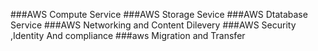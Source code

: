 ###AWS Compute Service
###AWS Storage Sevice
###AWS Dtatabase Service
###AWS Networking and Content Dilevery
###AWS Security ,Identity And compliance
###aws Migration and Transfer